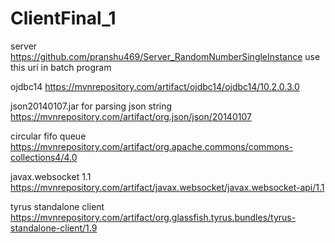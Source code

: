 # ClientFinal_1


server  https://github.com/pranshu469/Server_RandomNumberSingleInstance
use this uri in batch program

ojdbc14                                                   https://mvnrepository.com/artifact/ojdbc14/ojdbc14/10.2.0.3.0

json20140107.jar for parsing json string                  https://mvnrepository.com/artifact/org.json/json/20140107

circular fifo queue                                       https://mvnrepository.com/artifact/org.apache.commons/commons-collections4/4.0

javax.websocket 1.1                                     https://mvnrepository.com/artifact/javax.websocket/javax.websocket-api/1.1  

tyrus standalone  client              https://mvnrepository.com/artifact/org.glassfish.tyrus.bundles/tyrus-standalone-client/1.9
